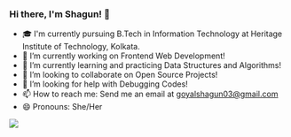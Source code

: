 ### Hi there, I'm Shagun! 👋

- 🎓 I'm currently pursuing B.Tech in Information Technology at Heritage Institute of Technology, Kolkata.
- 🔭 I’m currently working on Frontend Web Development!
- 🌱 I’m currently learning and practicing Data Structures and Algorithms!
- 👯 I’m looking to collaborate on Open Source Projects!
- 🤔 I’m looking for help with Debugging Codes!
- 📫 How to reach me: Send me an email at goyalshagun03@gmail.com
- 😄 Pronouns: She/Her

<img src="https://github-readme-stats.vercel.app/api?username=Shagun20-03&&show_icons=true&title_color=ffff&icon_color=bb2acf&text_color=daf7dc&bg_color=151510">

